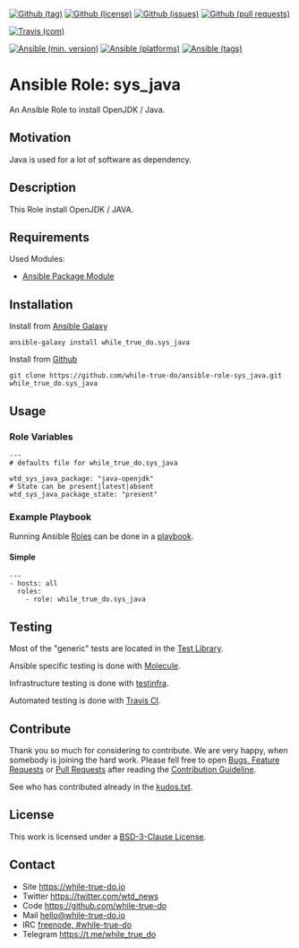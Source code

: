 <!--
name: README.md
description: This file contains important information for the repository.
author: while-true-do.io
contact: hello@while-true-do.io
license: BSD-3-Clause
-->

<!-- github shields -->
[![Github (tag)](https://img.shields.io/github/tag/while-true-do/ansible-role-sys_java.svg)](https://github.com/while-true-do/ansible-role-sys_java/tags)
[![Github (license)](https://img.shields.io/github/license/while-true-do/ansible-role-sys_java.svg)](https://github.com/while-true-do/ansible-role-sys_java/blob/master/LICENSE)
[![Github (issues)](https://img.shields.io/github/issues/while-true-do/ansible-role-sys_java.svg)](https://github.com/while-true-do/ansible-role-sys_java/issues)
[![Github (pull requests)](https://img.shields.io/github/issues-pr/while-true-do/ansible-role-sys_java.svg)](https://github.com/while-true-do/ansible-role-sys_java/pulls)
<!-- travis shields -->
[![Travis (com)](https://img.shields.io/travis/com/while-true-do/ansible-role-sys_java.svg)](https://travis-ci.com/while-true-do/ansible-role-sys_java)
<!-- ansible shields -->
[![Ansible (min. version)](https://img.shields.io/badge/dynamic/yaml.svg?label=Min.%20Ansible%20Version&url=https%3A%2F%2Fraw.githubusercontent.com%2Fwhile-true-do%2Fansible-role-sys_java%2Fmaster%2Fmeta%2Fmain.yml&query=%24.galaxy_info.min_ansible_version&colorB=black)](https://galaxy.ansible.com/while_true_do/sys_java)
[![Ansible (platforms)](https://img.shields.io/badge/dynamic/yaml.svg?label=Supported%20OS&url=https%3A%2F%2Fraw.githubusercontent.com%2Fwhile-true-do%2Fansible-role-sys_java%2Fmaster%2Fmeta%2Fmain.yml&query=galaxy_info.platforms%5B*%5D.name&colorB=black)](https://galaxy.ansible.com/while_true_do/sys_java)
[![Ansible (tags)](https://img.shields.io/badge/dynamic/yaml.svg?label=Galaxy%20Tags&url=https%3A%2F%2Fraw.githubusercontent.com%2Fwhile-true-do%2Fansible-role-sys_java%2Fmaster%2Fmeta%2Fmain.yml&query=%24.galaxy_info.galaxy_tags%5B*%5D&colorB=black)](https://galaxy.ansible.com/while_true_do/sys_java)

# Ansible Role: sys_java

An Ansible Role to install OpenJDK / Java.

## Motivation

Java is used for a lot of software as dependency.

## Description

This Role install OpenJDK / JAVA.

## Requirements

Used Modules:

-   [Ansible Package Module](https://docs.ansible.com/ansible/latest/modules/package_module.html)

## Installation

Install from [Ansible Galaxy](https://galaxy.ansible.com/while_true_do/sys_java)
```
ansible-galaxy install while_true_do.sys_java
```

Install from [Github](https://github.com/while-true-do/ansible-role-sys_java)
```
git clone https://github.com/while-true-do/ansible-role-sys_java.git while_true_do.sys_java
```

## Usage

### Role Variables

```
---
# defaults file for while_true_do.sys_java

wtd_sys_java_package: "java-openjdk"
# State can be present|latest|absent
wtd_sys_java_package_state: "present"
```

### Example Playbook

Running Ansible
[Roles](https://docs.ansible.com/ansible/latest/user_guide/playbooks_reuse_roles.html)
can be done in a
[playbook](https://docs.ansible.com/ansible/latest/user_guide/playbooks_intro.html).

#### Simple

```
---
- hosts: all
  roles:
    - role: while_true_do.sys_java
```

## Testing

Most of the "generic" tests are located in the
[Test Library](https://github.com/while-true-do/test-library).

Ansible specific testing is done with
[Molecule](https://molecule.readthedocs.io/en/stable/).

Infrastructure testing is done with
[testinfra](https://testinfra.readthedocs.io/en/stable/).

Automated testing is done with [Travis CI](https://travis-ci.com/while-true-do).

## Contribute

Thank you so much for considering to contribute. We are very happy, when somebody
is joining the hard work. Please fell free to open
[Bugs, Feature Requests](https://github.com/while-true-do/ansible-role-sys_java/issues)
or [Pull Requests](https://github.com/while-true-do/ansible-role-sys_java/pulls) after
reading the [Contribution Guideline](https://github.com/while-true-do/doc-library/blob/master/docs/CONTRIBUTING.md).

See who has contributed already in the [kudos.txt](./kudos.txt).

## License

This work is licensed under a [BSD-3-Clause License](https://opensource.org/licenses/BSD-3-Clause).

## Contact

-   Site <https://while-true-do.io>
-   Twitter <https://twitter.com/wtd_news>
-   Code <https://github.com/while-true-do>
-   Mail [hello@while-true-do.io](mailto:hello@while-true-do.io)
-   IRC [freenode, #while-true-do](https://webchat.freenode.net/?channels=while-true-do)
-   Telegram <https://t.me/while_true_do>
